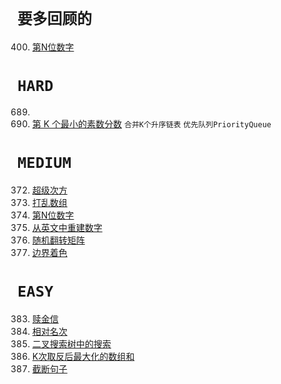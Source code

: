 `要多回顾的`
===

400. [第N位数字](medium/leetcode400.java)

`HARD`
===

689. [](hard/leetcode689.java)
786. [第 K 个最小的素数分数](hard/leetcode786.java) `合并K个升序链表` `优先队列PriorityQueue`

`MEDIUM`
===

372. [超级次方](medium/leetcode372.java)
384. [打乱数组](medium/leetcode384.java) 
400. [第N位数字](medium/leetcode400.java)
423. [从英文中重建数字](medium/leetcode423.java) 
519. [随机翻转矩阵](medium/leetcode519.java)
1034. [边界着色](medium/leetcode1034.java)

`EASY`
===
383. [赎金信](easy/leetcode383.java)
506. [相对名次](easy/leetcode506.java)
700. [二叉搜索树中的搜索](easy/leetcode700.java)
1005. [K次取反后最大化的数组和](easy/leetcode1005.java)
1816. [截断句子](easy/leetcode1816.java)


